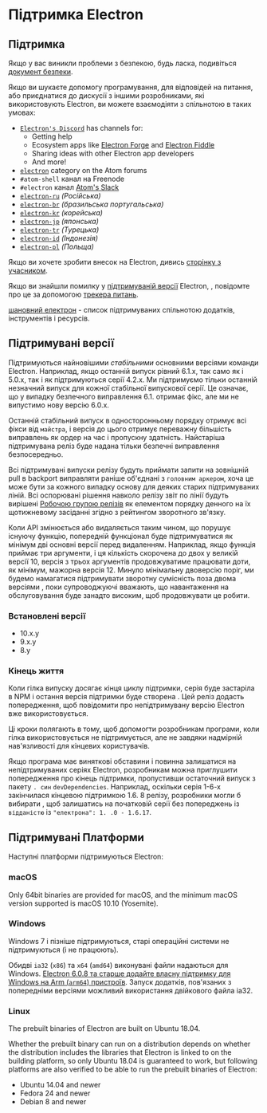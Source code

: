 # Підтримка Electron

## Підтримка

Якщо у вас виникли проблеми з безпекою, будь ласка, подивіться [документ безпеки](https://github.com/electron/electron/tree/master/SECURITY.md).

Якщо ви шукаєте допомогу програмування, для відповідей на питання, або приєднатися до дискусії з іншими розробниками, які використовують Electron, ви можете взаємодіяти з спільнотою в таких умовах:

- [`Electron's Discord`](https://discord.com/invite/electron) has channels for:
  - Getting help
  - Ecosystem apps like [Electron Forge](https://github.com/electron-userland/electron-forge) and [Electron Fiddle](https://github.com/electron/fiddle)
  - Sharing ideas with other Electron app developers
  - And more!
- [`electron`](https://discuss.atom.io/c/electron) category on the Atom forums
- `#atom-shell` канал на Freenode
- `#electron` канал [Atom's Slack](https://discuss.atom.io/t/join-us-on-slack/16638?source_topic_id=25406)
- [`electron-ru`](https://telegram.me/electron_ru) *(Російська)*
- [`electron-br`](https://electron-br.slack.com) *(бразильська португальська)*
- [`electron-kr`](https://electron-kr.github.io/electron-kr) *(корейська)*
- [`electron-jp`](https://electron-jp.slack.com) *(японська)*
- [`electron-tr`](https://electron-tr.herokuapp.com) *(Турецька)*
- [`electron-id`](https://electron-id.slack.com) *(Індонезія)*
- [`electron-pl`](https://electronpl.github.io) *(Польща)*

Якщо ви хочете зробити внесок на Electron, дивись [сторінку з учасником](https://github.com/electron/electron/blob/master/CONTRIBUTING.md).

Якщо ви знайшли помилку у [підтримуваній версії](#supported-versions) Electron, , повідомте про це за допомогою [трекера питань](../development/issues.md).

[шановний електрон](https://github.com/sindresorhus/awesome-electron) - список підтримуваних спільнотою додатків, інструментів і ресурсів.

## Підтримувані версії

Підтримуються найновішими *стабільними* основними версіями команди Electron. Наприклад, якщо останній випуск рівний 6.1.x, так само як і 5.0.x, так і як підтримуються серії 4.2.x.  Ми підтримуємо тільки останній незначний випуск для кожної стабільної випускової серії.  Це означає, що у випадку безпечного виправлення 6.1. отримає фікс, але ми не випустимо нову версію 6.0.x.

Останній стабільний випуск в односторонньому порядку отримує всі фікси від `майстра`, і версія до цього отримує переважну більшість виправлень як ордер на час і пропускну здатність. Найстаріша підтримувана реліз буде надана тільки безпечні виправлення безпосередньо.

Всі підтримувані випуски релізу будуть приймати запити на зовнішній pull в backport виправляти раніше об'єднані з `головним аркером`, хоча це може бути за кожного випадку основу для деяких старих підтримуваних ліній. Всі оспорювані рішення навколо релізу звіт по лінії будуть вирішені [Робочою групою релізів](https://github.com/electron/governance/tree/master/wg-releases) як елементом порядку денного на їх щотижневому засіданні згідно з рейтингом зворотного зв'язку.

Коли API змінюється або видаляється таким чином, що порушує існуючу функцію, попередній функціонал буде підтримуватися як мінімум дві основні версії перед видаленням. Наприклад, якщо функція приймає три аргументи, і ця кількість скорочена до двох у великій версії 10, версія з трьох аргументів продовжуватиме працювати доти, як мінімум, мажорна версія 12. Минуло мінімальну двоверсію поріг, ми будемо намагатися підтримувати зворотну сумісність поза двома версіями , поки супроводжуючі вважають, що навантаження на обслуговування буде занадто високим, щоб продовжувати це робити.

### Встановлені версії

- 10.x.y
- 9.x.y
- 8.y

### Кінець життя

Коли гілка випуску досягає кінця циклу підтримки, серія буде застаріла в NPM і остання версія підтримки буде створена . Цей реліз додасть попередження, щоб повідомити про непідтримувану версію Electron вже використовується.

Ці кроки полягають в тому, щоб допомогти розробникам програми, коли гілка використовується не підтримується, але не завдяки надмірній нав'язливості для кінцевих користувачів.

Якщо програма має виняткові обставини і повинна залишатися на непідтримуваних серіях Electron, розробникам можна приглушити попередження про кінець підтримки, пропустивши остаточний випуск з пакету `. син` `devDependencies`. Наприклад, оскільки серія 1-6-х закінчилася кінцевою підтримкою 1.6. 8 релізу, розробники могли б вибирати , щоб залишатись на початковій серії без попереджень із `відданістю` із `"електрона": 1. .0 - 1.6.17`.

## Підтримувані Платформи

Наступні платформи підтримуються Electron:

### macOS

Only 64bit binaries are provided for macOS, and the minimum macOS version supported is macOS 10.10 (Yosemite).

### Windows

Windows 7 і пізніше підтримуються, старі операційні системи не підтримуються (і не працюють).

Обидві `ia32` (`x86`) та `x64` (`amd64`) виконувані файли надаються для Windows. [Electron 6.0.8 та старше додайте власну підтримку для Windows на Arm (`arm64`) пристроїв](windows-arm.md). Запуск додатків, пов'язаних з попередніми версіями можливий використання двійкового файла ia32.

### Linux

The prebuilt binaries of Electron are built on Ubuntu 18.04.

Whether the prebuilt binary can run on a distribution depends on whether the distribution includes the libraries that Electron is linked to on the building platform, so only Ubuntu 18.04 is guaranteed to work, but following platforms are also verified to be able to run the prebuilt binaries of Electron:

* Ubuntu 14.04 and newer
* Fedora 24 and newer
* Debian 8 and newer
